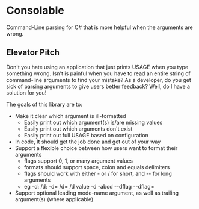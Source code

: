 # Consolable
Command-Line parsing for C# that is more helpful when the arguments are wrong.

## Elevator Pitch ##

Don't you hate using an application that just prints USAGE when you type something wrong. Isn't is painful when you have to read an entire string of command-line arguments to find your mistake? As a developer, do you get sick of parsing arguments to give users better feedback?  Well, do I have a solution for you!

The goals of this library are to:
* Make it clear which argument is ill-formatted
  * Easily print out which argument(s) is/are missing values
  * Easily print out which arguments don't exist
  * Easily print out full USAGE based on configuration
* In code, It should get the job done and get out of your way
* Support a flexible choice between how users want to format their arguments
  * flags support 0, 1, or many argument values
  * formats should support space, colon and equals delimiters
  * flags should work with either - or / for short, and -- for long arguments
  * eg -d:<value> /d:<value> -d=<value> /d=<value> /d value -d <value> -abcd <value> --dflag <value> --dflag=<value>
* Support optional leading mode-name argument, as well as trailing argument(s) (where applicable)
